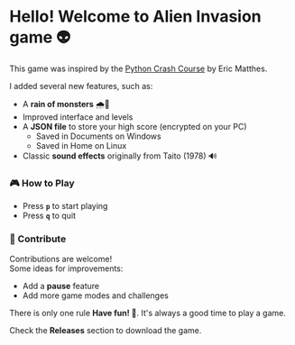 # Hello! Welcome to Alien Invasion game 👽

This game was inspired by the [Python Crash Course](https://github.com/ehmatthes/pcc_3e) by Eric Matthes.  

I added several new features, such as:  
- A **rain of monsters** 🌧️👾  
- Improved interface and levels  
- A **JSON file** to store your high score (encrypted on your PC)  
  - Saved in Documents on Windows  
  - Saved in Home on Linux  
- Classic **sound effects** originally from Taito (1978) 🔊  

### 🎮 How to Play
- Press **`p`** to start playing  
- Press **`q`** to quit  

### 🚀 Contribute
Contributions are welcome!  
Some ideas for improvements:  
- Add a **pause** feature 
- Add more game modes and challenges  

There is only one rule **Have fun! 🎉**. It's always a good time to play a game.

Check the **Releases** section to download the game.

